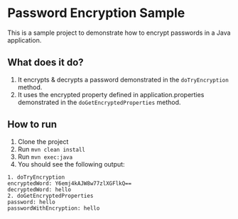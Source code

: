 # Password Encryption Sample

This is a sample project to demonstrate how to encrypt passwords in a Java application.

## What does it do?

1. It encrypts & decrypts a password demonstrated in the `doTryEncryption` method.
2. It uses the encrypted property defined in application.properties demonstrated in the `doGetEncryptedProperties` method.

## How to run

1. Clone the project
2. Run `mvn clean install`
3. Run `mvn exec:java`
4. You should see the following output:

~~~
1. doTryEncryption
encryptedWord: Y6emj4kAJW8w77zlXGFlkQ==
decryptedWord: hello
2. doGetEncryptedProperties
password: hello
passwordWithEncryption: hello
~~~